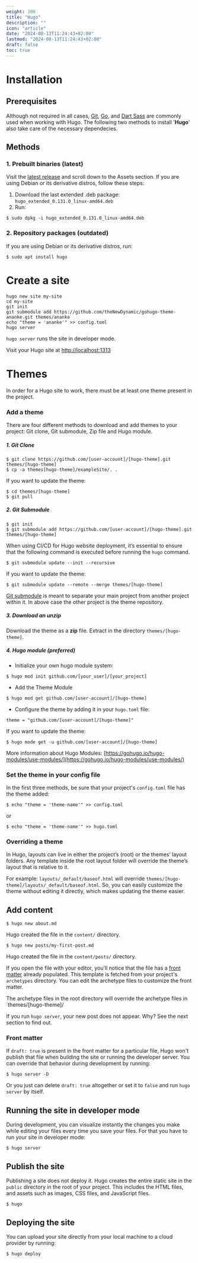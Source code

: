 ```yaml
---
weight: 300
title: "Hugo"
description: ""
icon: "article"
date: "2024-08-13T11:24:43+02:00"
lastmod: "2024-08-13T11:24:43+02:00"
draft: false
toc: true
---
```


# Installation

## Prerequisites

Although not required in all cases, [Git](https://git-scm.com/), [Go](https://go.dev/), and [Dart Sass](https://gohugo.io/hugo-pipes/transpile-sass-to-css/#dart-sass) are commonly used when working with Hugo. The following two methods to install '**Hugo**' also take care of the necessary dependecies.

## Methods

### 1. Prebuilt binaries (latest)

Visit the [latest release](https://github.com/gohugoio/hugo/releases/latest) and scroll down to the Assets section. If you are using Debian or its derivative distros, follow these steps:

1. Download the last extended .deb package: `hugo_extended_0.131.0_linux-amd64.deb`
2. Run:
```
$ sudo dpkg -i hugo_extended_0.131.0_linux-amd64.deb
```

### 2. Repository packages (outdated)

If you are using Debian or its derivative distros, run:

```
$ sudo apt install hugo
```

# Create a site

```
hugo new site my-site
cd my-site
git init
git submodule add https://github.com/theNewDynamic/gohugo-theme-ananke.git themes/ananke
echo "theme = 'ananke'" >> config.toml
hugo server
```

`hugo server` runs the site in developer mode.

Visit your Hugo site at [http://localhost:1313](http://localhost:1313)

# Themes

In order for a Hugo site to work, there must be at least one theme present in the project.

### Add a theme

There are four different methods to download and add themes to your project: Git clone, Git submodule, Zip file and Hugo module. 

##### 1. Git Clone
```
$ git clone https://github.com/[user-account]/[hugo-theme].git themes/[hugo-theme]
$ cp -a themes[hugo-theme]/exampleSite/. .
```
If you want to update the theme:

```
$ cd themes/[hugo-theme]
$ git pull
```

##### 2. Git Submodule

```
$ git init
$ git submodule add https://github.com/[user-account]/[hugo-theme].git themes/[hugo-theme]
```

When using CI/CD for Hugo website deployment, it’s essential to ensure that the following command is executed before running the `hugo` command.

```
$ git submodule update --init --recursive
```

If you want to update the theme:

```
$ git submodule update --remote --merge themes/[hugo-theme]
```

[Git submodule](https://git-scm.com/book/en/v2/Git-Tools-Submodules) is meant to separate your main project from another project within it. In above case the other project is the theme repository.

##### 3. Download an unzip

Download the theme as a **zip** file. Extract in the directory `themes/[hugo-theme]`.

##### 4. Hugo module (preferred)

- Initialize your own hugo module system:
```
$ hugo mod init github.com/[your_user]/[your_project] 
```

- Add the Theme Module
```
$ hugo mod get github.com/[user-account]/[hugo-theme] 
```

- Configure the theme by adding it in your `hugo.toml` file:
```
theme = "github.com/[user-account]/[hugo-theme]"
```
If you want to update the theme:
```
$ hugo mode get -u github.com/[user-account]/[hugo-theme]
```

More information about Hugo Modules: [https://gohugo.io/hugo-modules/use-modules/](https://gohugo.io/hugo-modules/use-modules/)


### Set the theme in your config file

In the first three methods, be sure that your project's `config.toml` file has the theme added:
```
$ echo "theme = 'theme-name'" >> config.toml
```
or
```
$ echo "theme = 'theme-name'" >> hugo.toml
```


### Overriding a theme

In Hugo, layouts can live in either the project’s (root) or the themes’ layout folders. Any template inside the root layout folder will override the theme’s layout that is relative to it.

For example: `layouts/_default/baseof.html` will override `themes/[hugo-theme]/layouts/_default/baseof.html`. So, you can easily customize the theme without editing it directly, which makes updating the theme easier.

## Add content

```
$ hugo new about.md
```
Hugo created the file in the `content/` directory.

```
$ hugo new posts/my-first-post.md
```
Hugo created the file in the `content/posts/` directory.

If you open the file with your editor, you'll notice that the file has a [front matter](https://gohugo.io/content-management/front-matter/) already populated. This template is fetched from your project's `archetypes` directory. You can edit the archetype files to customize the front matter.

The archetype files in the root directory will override the archetype files in `themes/[hugo-theme]/

If you run `hugo server`, your new post does not appear. Why? See the next section to find out.

### Front matter
If `draft: true` is present in the front matter for a particular file, Hugo won't publish that file when building the site or running the developer server. You can override that behavior during development by running:
```
$ hugo server -D
```

Or you just can delete `draft: true` altogether or set it to `false` and run `hugo server` by itself.


## Running the site in developer mode

During development, you can visualize instantly the changes you make while editing your files every time you save your files. For that you have to run your site in developer mode:

```
$ hugo server
```

## Publish the site

Publishing a site does not deploy it. Hugo creates the entire static site in the `public` directory in the root of your project. This includes the HTML files, and assets such as images, CSS files, and JavaScript files.

```
$ hugo
```

## Deploying the site

You can upload your site directly from your local machine to a cloud provider by running:

```
$ hugo deploy
```
